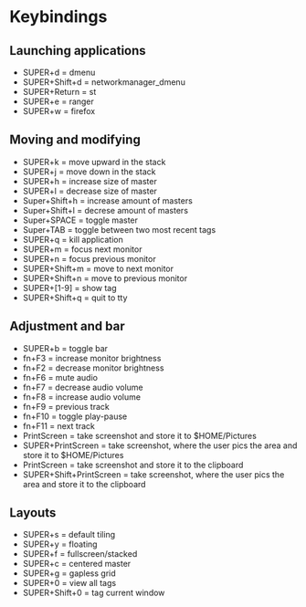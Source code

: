 # Keybindings

## Launching applications
* SUPER+d = dmenu
* SUPER+Shift+d = networkmanager_dmenu
* SUPER+Return = st
* SUPER+e = ranger
* SUPER+w = firefox
 
## Moving and modifying 
 
* SUPER+k = move upward in the stack
* SUPER+j = move down in the stack
* SUPER+h = increase size of master
* SUPER+l = decrease size of master
* Super+Shift+h = increase amount of masters
* Super+Shift+l = decrese amount of masters
* Super+SPACE = toggle master
* Super+TAB = toggle between two most recent tags
* SUPER+q = kill application
* SUPER+m = focus next monitor
* SUPER+n = focus previous monitor
* SUPER+Shift+m = move to next monitor
* SUPER+Shift+n = move to previous monitor
* SUPER+[1-9] = show tag
* SUPER+Shift+q = quit to tty
 
## Adjustment and bar
 
* SUPER+b = toggle bar
* fn+F3 = increase monitor brightness
* fn+F2 = decrease monitor brightness
* fn+F6 = mute audio
* fn+F7 = decrease audio volume
* fn+F8 = increase audio volume
* fn+F9 = previous track
* fn+F10 = toggle play-pause
* fn+F11 = next track
* PrintScreen = take screenshot and store it to $HOME/Pictures
* SUPER+PrintScreen = take screenshot, where the user pics the area and store it to $HOME/Pictures
* PrintScreen = take screenshot and store it to the clipboard
* SUPER+Shift+PrintScreen = take screenshot, where the user pics the area and store it to the clipboard
 
## Layouts

* SUPER+s = default tiling
* SUPER+y = floating
* SUPER+f = fullscreen/stacked
* SUPER+c = centered master
* SUPER+g = gapless grid
* SUPER+0 = view all tags
* SUPER+Shift+0 = tag current window
